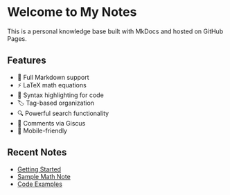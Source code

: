 # Welcome to My Notes

This is a personal knowledge base built with MkDocs and hosted on GitHub Pages.

## Features

- 📝 Full Markdown support
- ⚡ LaTeX math equations
- 🎨 Syntax highlighting for code
- 🏷️ Tag-based organization
- 🔍 Powerful search functionality
- 💬 Comments via Giscus
- 📱 Mobile-friendly

## Recent Notes

- [Getting Started](categories/getting-started.md)
- [Sample Math Note](categories/math/sample.md)
- [Code Examples](categories/code/examples.md) 